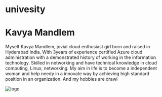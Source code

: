 # univesity
<h1> Kavya Mandlem </h1>
<p> Myself Kavya Mandlem, jovial cloud enthusiast girl born and raised in Hyderabad India. With 3years of experience certified Azure cloud administration with a demonstrated history of working in the information technology. Skilled in networking and have technical knowledge in cloud computing, Linux, networking. My aim in life is to become a independent woman and help needy in a innovate way by achieving high standard position in an organization. And my hobbies are drawi
  
  
  
![logo](https://user-images.githubusercontent.com/92156135/152081980-f968c114-16a7-4f8d-bc36-aa6d5ccd442e.png)
